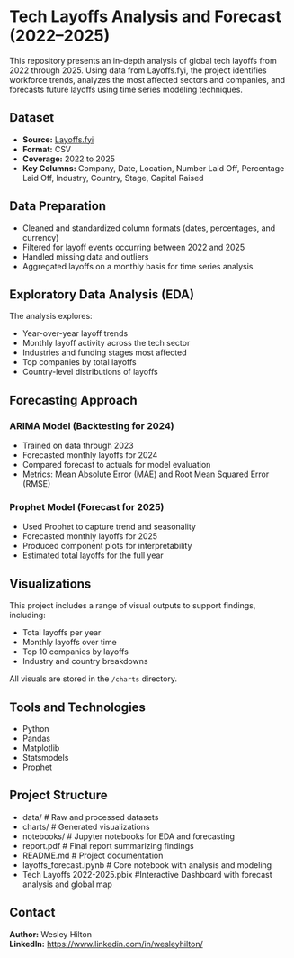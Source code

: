 # Tech Layoffs Analysis and Forecast (2022–2025)

This repository presents an in-depth analysis of global tech layoffs from 2022 through 2025. Using data from Layoffs.fyi, the project identifies workforce trends, analyzes the most affected sectors and companies, and forecasts future layoffs using time series modeling techniques.

## Dataset

- **Source:** [Layoffs.fyi](https://layoffs.fyi/)
- **Format:** CSV
- **Coverage:** 2022 to 2025
- **Key Columns:** Company, Date, Location, Number Laid Off, Percentage Laid Off, Industry, Country, Stage, Capital Raised

## Data Preparation

- Cleaned and standardized column formats (dates, percentages, and currency)
- Filtered for layoff events occurring between 2022 and 2025
- Handled missing data and outliers
- Aggregated layoffs on a monthly basis for time series analysis

## Exploratory Data Analysis (EDA)

The analysis explores:

- Year-over-year layoff trends
- Monthly layoff activity across the tech sector
- Industries and funding stages most affected
- Top companies by total layoffs
- Country-level distributions of layoffs

## Forecasting Approach

### ARIMA Model (Backtesting for 2024)
- Trained on data through 2023
- Forecasted monthly layoffs for 2024
- Compared forecast to actuals for model evaluation
- Metrics: Mean Absolute Error (MAE) and Root Mean Squared Error (RMSE)

### Prophet Model (Forecast for 2025)
- Used Prophet to capture trend and seasonality
- Forecasted monthly layoffs for 2025
- Produced component plots for interpretability
- Estimated total layoffs for the full year

## Visualizations

This project includes a range of visual outputs to support findings, including:

- Total layoffs per year
- Monthly layoffs over time
- Top 10 companies by layoffs
- Industry and country breakdowns

All visuals are stored in the `/charts` directory.

## Tools and Technologies

- Python
- Pandas
- Matplotlib
- Statsmodels
- Prophet

## Project Structure

 - data/ # Raw and processed datasets
 - charts/ # Generated visualizations
 - notebooks/ # Jupyter notebooks for EDA and forecasting
 - report.pdf # Final report summarizing findings
 - README.md # Project documentation
 - layoffs_forecast.ipynb # Core notebook with analysis and modeling
 - Tech Layoffs 2022-2025.pbix #Interactive Dashboard with forecast analysis and global map

## Contact
**Author:** Wesley Hilton  
**LinkedIn:**  https://www.linkedin.com/in/wesleyhilton/ 
